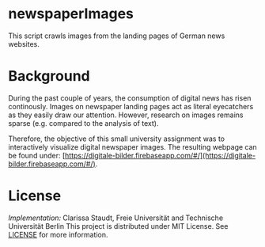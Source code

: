# newspaperImages
This script crawls images from the landing pages of German news websites.  

# Background
During the past couple of years, the consumption of digital news has risen continously. Images on newspaper landing pages act as literal eyecatchers as they easily draw our attention. However, research on images remains sparse (e.g. compared to the analysis of text). 

Therefore, the objective of this small university assignment was to interactively visualize digital newspaper images. The resulting webpage can be found under: [https://digitale-bilder.firebaseapp.com/#/](https://digitale-bilder.firebaseapp.com/#/).

# License
*Implementation:* Clarissa Staudt, Freie Universität and Technische Universität Berlin
This project is distributed under MIT License. See [LICENSE](LICENSE) for more information.
